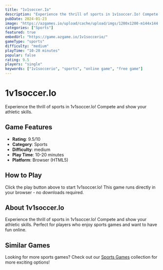 ```yaml
---
title: "1v1soccer.Io"
description: "Experience the thrill of sports in 1v1soccer.Io! Compete and show your athletic skills."
pubDate: 2024-01-23
image: "https://azgames.io/upload/cache/upload/imgs/1200x1200-m144x144.webp"
categories: ["Sports"]
featured: true
embedUrl: "https://game.azgame.io/1v1soccerio/"
gameType: "sports"
difficulty: "medium"
playTime: "10-20 minutes"
popular: false
rating: 9.5
players: "single"
keywords: ["1v1soccerio", "sports", "online game", "free game"]
---
```


# 1v1soccer.Io

Experience the thrill of sports in 1v1soccer.Io! Compete and show your athletic skills.

## Game Features

- **Rating**: 9.5/10
- **Category**: Sports
- **Difficulty**: medium
- **Play Time**: 10-20 minutes
- **Platform**: Browser (HTML5)

## How to Play

Click the play button above to start 1v1soccer.Io! This game runs directly in your browser - no downloads required.

## About 1v1soccer.Io

Experience the thrill of sports in 1v1soccer.Io! Compete and show your athletic skills. Perfect for players who enjoy sports games and want to have fun online.

## Similar Games

Looking for more sports games? Check out our [Sports Games](/categories/sports) collection for more exciting options!
